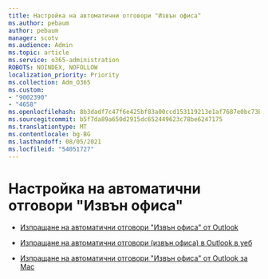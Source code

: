 ```yaml
---
title: Настройка на автоматични отговори "Извън офиса"
ms.author: pebaum
author: pebaum
manager: scotv
ms.audience: Admin
ms.topic: article
ms.service: o365-administration
ROBOTS: NOINDEX, NOFOLLOW
localization_priority: Priority
ms.collection: Adm_O365
ms.custom:
- "9002390"
- "4658"
ms.openlocfilehash: 8b3dadf7c47f6e425bf83a00ccd153119213e1af7687e0bc73b35384ec9a7ae2
ms.sourcegitcommit: b5f7da89a650d2915dc652449623c78be6247175
ms.translationtype: MT
ms.contentlocale: bg-BG
ms.lasthandoff: 08/05/2021
ms.locfileid: "54051727"
---
```

# <a name="setting-up-out-of-office-automatic-replies"></a>Настройка на автоматични отговори "Извън офиса"

- [Изпращане на автоматични отговори "Извън офиса" от Outlook](https://support.office.com/article/9742f476-5348-4f9f-997f-5e208513bd67)

- [Изпращане на автоматични отговори (извън офиса) в Outlook в уеб](https://support.office.com/article/0c193ab0-b9e1-4058-84be-a5b014242290)

- [Изпращане на автоматични отговори "Извън офиса" от Outlook за Mac](https://support.office.com/article/4e07ab75-beda-4f9e-bcdc-44471ebacdee)
